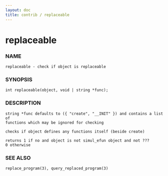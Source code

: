 ```yaml
---
layout: doc
title: contrib / replaceable
---
```

# replaceable

### NAME

    replaceable - check if object is replaceable

### SYNOPSIS

    int replaceable(object, void | string *func);

### DESCRIPTION

    string *func defaults to ({ "create", "__INIT" }) and contains a list of
    functions which may be ignored for checking

    checks if object defines any functions itself (beside create)

    returns 1 if no and object is not simul_efun object and not ???
    0 otherwise

### SEE ALSO

    replace_program(3), query_replaced_program(3)
